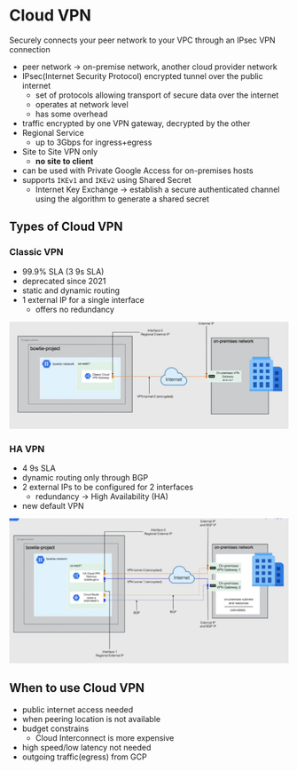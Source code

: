 # Cloud VPN

Securely connects your peer network to your VPC through an IPsec VPN connection

- peer network -> on-premise network, another cloud provider network
- IPsec(Internet Security Protocol) encrypted tunnel over the public internet
  - set of protocols allowing transport of secure data over the internet
  - operates at network level
  - has some overhead
- traffic encrypted by one VPN gateway, decrypted by the other
- Regional Service
  - up to 3Gbps for ingress+egress
- Site to Site VPN only
  - **no site to client**
- can be used with Private Google Access for on-premises hosts
- supports `IKEv1` and `IKEv2` using Shared Secret
  - Internet Key Exchange -> establish a secure authenticated channel using the algorithm to generate a shared secret

## Types of Cloud VPN

### Classic VPN

- 99.9% SLA (3 9s SLA)
- deprecated since 2021
- static and dynamic routing
- 1 external IP for a single interface
  - offers no redundancy

![Classic VPN architecture](ch9.1-cloud-vpn.classic-vpn.png)

### HA VPN

- 4 9s SLA
- dynamic routing only through BGP
- 2 external IPs to be configured for 2 interfaces
  - redundancy -> High Availability (HA)
- new default VPN

![HA VPN architecture](ch9.1-cloud-vpn.ha-vpn.png)

## When to use Cloud VPN

- public internet access needed
- when peering location is not available
- budget constrains
  - Cloud Interconnect is more expensive
- high speed/low latency not needed
- outgoing traffic(egress) from GCP